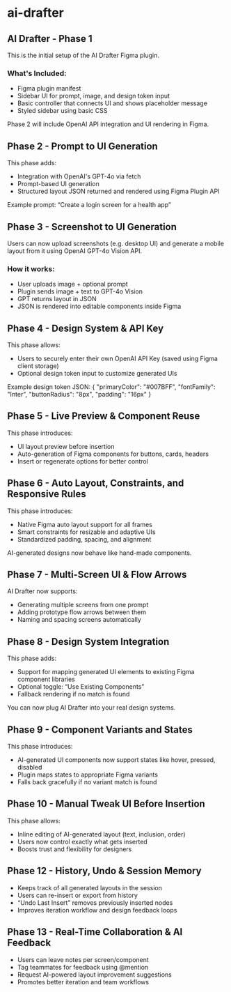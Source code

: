 # ai-drafter

## AI Drafter - Phase 1

This is the initial setup of the AI Drafter Figma plugin.

### What's Included:
- Figma plugin manifest
- Sidebar UI for prompt, image, and design token input
- Basic controller that connects UI and shows placeholder message
- Styled sidebar using basic CSS

Phase 2 will include OpenAI API integration and UI rendering in Figma.

## Phase 2 - Prompt to UI Generation

This phase adds:
- Integration with OpenAI's GPT-4o via fetch
- Prompt-based UI generation
- Structured layout JSON returned and rendered using Figma Plugin API

Example prompt: “Create a login screen for a health app”

## Phase 3 - Screenshot to UI Generation

Users can now upload screenshots (e.g. desktop UI) and generate a mobile layout from it using OpenAI GPT-4o Vision API.

### How it works:
- User uploads image + optional prompt
- Plugin sends image + text to GPT-4o Vision
- GPT returns layout in JSON
- JSON is rendered into editable components inside Figma

## Phase 4 - Design System & API Key

This phase allows:
- Users to securely enter their own OpenAI API Key (saved using Figma client storage)
- Optional design token input to customize generated UIs

Example design token JSON:
{
  "primaryColor": "#007BFF",
  "fontFamily": "Inter",
  "buttonRadius": "8px",
  "padding": "16px"
}

## Phase 5 - Live Preview & Component Reuse

This phase introduces:
- UI layout preview before insertion
- Auto-generation of Figma components for buttons, cards, headers
- Insert or regenerate options for better control

## Phase 6 - Auto Layout, Constraints, and Responsive Rules

This phase introduces:
- Native Figma auto layout support for all frames
- Smart constraints for resizable and adaptive UIs
- Standardized padding, spacing, and alignment

AI-generated designs now behave like hand-made components.

## Phase 7 - Multi-Screen UI & Flow Arrows

AI Drafter now supports:
- Generating multiple screens from one prompt
- Adding prototype flow arrows between them
- Naming and spacing screens automatically

## Phase 8 - Design System Integration

This phase adds:
- Support for mapping generated UI elements to existing Figma component libraries
- Optional toggle: “Use Existing Components”
- Fallback rendering if no match is found

You can now plug AI Drafter into your real design systems.

## Phase 9 - Component Variants and States

This phase introduces:
- AI-generated UI components now support states like hover, pressed, disabled
- Plugin maps states to appropriate Figma variants
- Falls back gracefully if no variant match is found

## Phase 10 - Manual Tweak UI Before Insertion

This phase allows:
- Inline editing of AI-generated layout (text, inclusion, order)
- Users now control exactly what gets inserted
- Boosts trust and flexibility for designers

## Phase 12 - History, Undo & Session Memory

- Keeps track of all generated layouts in the session
- Users can re-insert or export from history
- “Undo Last Insert” removes previously inserted nodes
- Improves iteration workflow and design feedback loops

## Phase 13 - Real-Time Collaboration & AI Feedback

- Users can leave notes per screen/component
- Tag teammates for feedback using @mention
- Request AI-powered layout improvement suggestions
- Promotes better iteration and team workflows